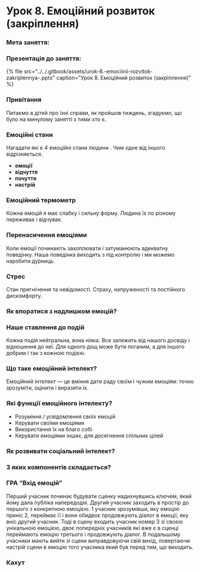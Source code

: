 # Урок 8. Емоційний розвиток \(закріплення\)

### Мета заняття:

### Презентація до заняття:

{% file src="../../.gitbook/assets/urok-8.-emociinii-rozvitok-zakriplennya-.pptx" caption="Урок 8. Емоційний розвиток \(закріплення\)" %}

### Привітання

Питаємо в дітей про їхні справи, як пройшов тиждень, згадуємо, що було на минулому занятті з тими хто є.

### Емоційні стани

Нагадати які є 4 емоційні стани людини . Чим одне від іншого відрізняється.

* **емоції** 
* **відчуття** 
* **почуття** 
* **настрій**

### **Емоційний термометр**

Кожна емоцій я має слабку і сильну форму. Людина їх по різному переживає і відчуває.

### **Перенасичення емоціями**

Коли емоції починають захоплювати і затуманюють адекватну поведінку. Наша поведінка виходить з під контролю і ми можемо наробити дурниць.

### **Стрес**

Стан пригнічення та невідомості. Страху, напруженості та постійного дискомфорту.

### **Як впоратися з надлишком емоцій?**

### **Наше ставлення до подій**

Кожна подія нейтральна, вона ніяка. Все залежить від нашого досвіду і відношення до неї. Для одного дощ може бути поганим, а для іншого добрим і так з кожною подією.

### **Що таке емоційний інтелект?**

Емоційний інтелект — це вміння дати раду своїм і чужим емоціям: точно зрозуміти, оцінити і виразити їх.

### **Які функції емоційного інтелекту?**

* Розуміння / усвідомлення своїх емоцій
* Керувати своїми емоціями
* Використання їх на благо собі
* Керувати емоціями інших, для досягнення спільних цілей

### **Як розвивати соціальний інтелект?**

### **З яких компонентів складається?**

### **ГРА  “Вхід емоцій”**

Перший учасник починає будувати сценку надихнувшись ключем, який йому дала публіка напередодні. Другий учасник заходить в простір до першого з конкретною емоцією. 1 учасник зрозумівши, яку емоцію приніс 2, переймає її і вони обидвоє продовжують діалог в емоції, яку вніс другий учасник. Тоді в сцену входить учасник номер 3 зі своєю унікальною емоцією, двоє попередніх учасників які вже є в сценці переймають емоцію третього і продовжують діалог. В подальшому учасники мають вийти зі сцени виправдовуючи свій вихід, повертаючи настрій сцени в емоцію того учасника який був перед тим, що виходить.

### **Кахут**

###  



